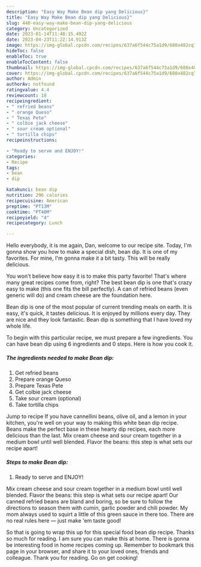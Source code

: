 ```yaml
---
description: "Easy Way Make Bean dip yang Delicious}"
title: "Easy Way Make Bean dip yang Delicious}"
slug: 440-easy-way-make-bean-dip-yang-delicious
category: Uncategorized
date: 2023-01-14T11:48:15.492Z
date: 2023-04-23T11:22:14.913Z
image: https://img-global.cpcdn.com/recipes/637a6f544c75a1d9/680x482cq70/bean-dip-recipe-main-photo.jpg
hideToc: false
enableToc: true
enableTocContent: false
thumbnail: https://img-global.cpcdn.com/recipes/637a6f544c75a1d9/680x482cq70/bean-dip-recipe-main-photo.jpg
cover: https://img-global.cpcdn.com/recipes/637a6f544c75a1d9/680x482cq70/bean-dip-recipe-main-photo.jpg
author: Admin
authorAv: notfound
ratingvalue: 4.4
reviewcount: 18
recipeingredient:
- " refried beans"
- " orange Queso"
- " Texas Pete"
- " colbie jack cheese"
- " sour cream optional"
- " tortilla chips"
recipeinstructions:

- "Ready to serve and ENJOY!"
categories:
- Recipe
tags:
- bean
- dip

katakunci: bean dip 
nutrition: 296 calories
recipecuisine: American
preptime: "PT13M"
cooktime: "PT40M"
recipeyield: "4"
recipecategory: Lunch

---
```



Hello everybody, it is me again, Dan, welcome to our recipe site. Today, I'm gonna show you how to make a special dish, bean dip. It is one of my favorites. For mine, I'm gonna make it a bit tasty. This will be really delicious.

You won&#39;t believe how easy it is to make this party favorite! That&#39;s where many great recipes come from, right? The best bean dip is one that&#39;s crazy easy to make (this one fits the bill perfectly). A can of refried beans (even generic will do) and cream cheese are the foundation here.

Bean dip is one of the most popular of current trending meals on earth. It is easy, it's quick, it tastes delicious. It is enjoyed by millions every day. They are nice and they look fantastic. Bean dip is something that I have loved my whole life.


To begin with this particular recipe, we must prepare a few ingredients. You can have bean dip using 6 ingredients and 0 steps. Here is how you cook it.

<!--inarticleads1-->

##### The ingredients needed to make Bean dip:

1. Get  refried beans
1. Prepare  orange Queso
1. Prepare  Texas Pete
1. Get  colbie jack cheese
1. Take  sour cream (optional)
1. Take  tortilla chips


Jump to recipe If you have cannellini beans, olive oil, and a lemon in your kitchen, you&#39;re well on your way to making this white bean dip recipe. Beans make the perfect base in these hearty dip recipes, each more delicious than the last. Mix cream cheese and sour cream together in a medium bowl until well blended. Flavor the beans: this step is what sets our recipe apart! 

<!--inarticleads2-->

##### Steps to make Bean dip:


1. Ready to serve and ENJOY!

Mix cream cheese and sour cream together in a medium bowl until well blended. Flavor the beans: this step is what sets our recipe apart! Our canned refried beans are bland and boring, so be sure to follow the directions to season them with cumin, garlic powder and chili powder. My mom always used to squirt a little of this green sauce in there too. There are no real rules here — just make &#39;em taste good! 

So that is going to wrap this up for this special food bean dip recipe. Thanks so much for reading. I am sure you can make this at home. There is gonna be interesting food in home recipes coming up. Remember to bookmark this page in your browser, and share it to your loved ones, friends and colleague. Thank you for reading. Go on get cooking!
